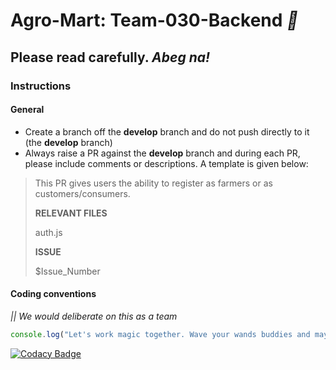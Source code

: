 # Agro-Mart: Team-030-Backend *:rocket:*

## Please read carefully. *Abeg na!*

### Instructions

#### General

-  Create a branch off the **develop** branch and do not push directly to it (the **develop** branch)
-  Always raise a PR against the **develop** branch and during each PR, please include comments or descriptions. A template is given below:

<!-- > **ABOUT PR**IST -->

> This PR gives users the ability to register as farmers or as customers/consumers.
>
> **RELEVANT FILES**
>
> auth.js
>
> **ISSUE**
>
> $Issue_Number

#### Coding conventions

 *||* _We would deliberate on this as a team_

```js
console.log("Let's work magic together. Wave your wands buddies and may the force be with us.");
```

[![Codacy Badge](https://api.codacy.com/project/badge/Grade/e20c185539ad4701a0c579f933436d37)](https://app.codacy.com/gh/BuildForSDGCohort2/Team-030-Backend?utm_source=github.com&utm_medium=referral&utm_content=BuildForSDGCohort2/Team-030-Backend&utm_campaign=Badge_Grade_Settings)
